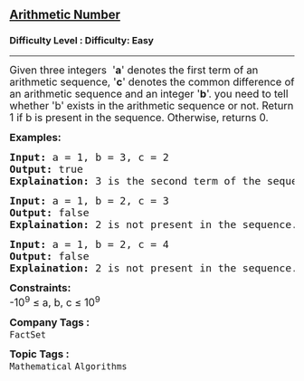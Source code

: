 <h2><a href="https://www.geeksforgeeks.org/problems/arithmetic-number2815/1?page=1&difficulty=Basic,Easy&status=unsolved&sortBy=submissions">Arithmetic Number</a></h2><h3>Difficulty Level : Difficulty: Easy</h3><hr><div class="problems_problem_content__Xm_eO"><p><span style="font-size: 18px;">Given three integers &nbsp;'<strong>a</strong>' denotes the first term of an arithmetic sequence, '<strong>c</strong>' denotes the common difference of an arithmetic sequence and an integer '<strong>b</strong>'. you need to tell whether 'b' exists in the arithmetic sequence or not. Return 1 if b is present in the sequence. Otherwise, returns 0.</span></p>
<p><strong><span style="font-size: 18px;">Examples:</span></strong></p>
<pre><span style="font-size: 18px;"><strong>Input:</strong> a = 1, b = 3, c = 2
<strong>Output:</strong> true
<strong>Explaination:</strong> 3 is the second term of the sequence starting with 1 and having a common difference 2.</span></pre>
<pre><span style="font-size: 18px;"><strong>Input:</strong> a = 1, b = 2, c = 3
<strong>Output:</strong> false
<strong>Explaination:</strong> 2 is not present in the sequence.<br></span></pre>
<pre><span style="font-size: 18px;"><strong>Input:</strong> a = 1, b = 2, c = 4
<strong>Output:</strong> false
<strong>Explaination:</strong> 2 is not present in the sequence.</span></pre>
<p><span style="font-size: 18px;"><strong>Constraints:</strong><br>-10<sup>9</sup> ≤ a, b, c ≤ 10<sup>9</sup>&nbsp;&nbsp;</span></p></div><p><span style=font-size:18px><strong>Company Tags : </strong><br><code>FactSet</code>&nbsp;<br><p><span style=font-size:18px><strong>Topic Tags : </strong><br><code>Mathematical</code>&nbsp;<code>Algorithms</code>&nbsp;